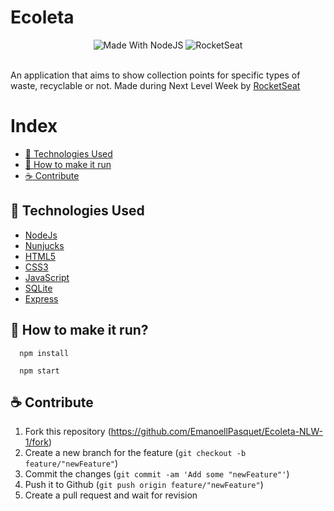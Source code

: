 # Ecoleta



 
<p align="center">
  <a>
    <img alt="Made With NodeJS" src="https://img.shields.io/badge/Made%20With-NodeJS-green">
  </a>
 <a>
    <img alt="RocketSeat" src="https://img.shields.io/badge/RocketSeat-YES-%23232A7AE4">
 </a>
  <br><br>
</p>
 
 An application that aims to show collection points for specific types of waste, recyclable or not. Made during Next Level Week by [RocketSeat](https://rocketseat.com.br/)
 
 

# Index

  - [:rocket: Technologies Used](#rocket-technologies-used)
  - [:electric_plug: How to make it run](#electric_plug)
  - [:coffee: Contribute](#:coffee:)



<a id="technologies-used"></a>

## :rocket: Technologies Used

- [NodeJs](https://nodejs.org/en)
- [Nunjucks](https://mozilla.github.io/nunjucks/)
- [HTML5](https://developer.mozilla.org/en-US/docs/Web/Guide/HTML/HTML5)
- [CSS3](https://developer.mozilla.org/en-US/docs/Archive/CSS3)
- [JavaScript](https://developer.mozilla.org/en-US/docs/Glossary/JavaScript)
- [SQLite](https://www.sqlite.org/index.html)
- [Express](https://expressjs.com/es/)




<a id="electric_plug"></a>

## :electric_plug: How to make it run?

  ```
    npm install

    npm start
  ```
  
  
  
##  :coffee: Contribute

1. Fork this repository (<https://github.com/EmanoellPasquet/Ecoleta-NLW-1/fork>)
2. Create a new branch for the feature (`git checkout -b feature/"newFeature"`)
3. Commit the changes (`git commit -am 'Add some "newFeature"'`)
4. Push it to Github (`git push origin feature/"newFeature"`)
5. Create a pull request and wait for revision
